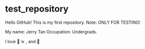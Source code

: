 # test_repository
Hello GitHub!
This is my first repository.
Note: ONLY FOR TESTING!

My name: Jerry Tan
Occupation: Undergrads.

I love 🏀  ☕ , and 🕺

